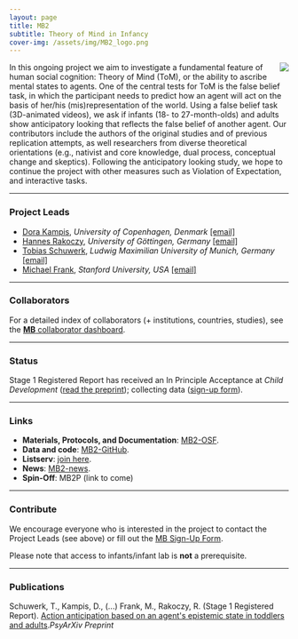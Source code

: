 ```yaml
---
layout: page
title: MB2
subtitle: Theory of Mind in Infancy
cover-img: /assets/img/MB2_logo.png
---
```


<!--
To-do:
- grant from germany?
- check status;
- publications: where the registred report is archived?
- add collaborators map.
-->


<img style="float: right;" src="/assets/img/MB2_design300px.png"> 
In this ongoing project we aim to investigate a fundamental feature of human social cognition: Theory of Mind (ToM), or the ability to ascribe mental states to agents. One of the central tests for ToM is the false belief task, in which the participant needs to predict how an agent will act on the basis of her/his (mis)representation of the world. Using a false belief task (3D-animated videos), we ask if infants (18- to 27-month-olds) and adults show anticipatory looking that reflects the false belief of another agent. Our contributors include the authors of the original studies and of previous replication attempts, as well researchers from diverse theoretical orientations (e.g., nativist and core knowledge, dual process, conceptual change and skeptics). Following the anticipatory looking study, we hope to continue the project with other measures such as Violation of Expectation, and interactive tasks.


***
### Project Leads
* [Dora Kampis](https://psychology.ku.dk/staff/academic_staff/?pure=en%2Fpersons%2Fdora-kampis(94aa17eb-739f-486e-a280-4a76aa4d38a7).html), *University of Copenhagen, Denmark* [[email]](mailto:dk@psy.ku.dk)
* [Hannes Rakoczy](https://www.psych.uni-goettingen.de/en/development/team/rakoczy-hannes), *University of Göttingen, Germany* [[email]](mailto:hrakocz@uni-goettingen.de)
* [Tobias Schuwerk](https://www.psy.lmu.de/epp/personen/wiss_ma/tobias_schuwerk/), *Ludwig Maximilian University of Munich, Germany* [[email]](mailto:Tobias.Schuwerk@psy.lmu.de)
* [Michael Frank](https://web.stanford.edu/~mcfrank/), *Stanford University, USA* [[email]](mcfrank@stanford.edu)


***
### Collaborators
For a detailed index of collaborators (+ institutions, countries, studies), see the [**MB** collaborator dashboard](https://manybabies.shinyapps.io/shiny_mb_map/).

<!-- Flourish
<div class="flourish-embed flourish-map" data-src="visualisation/2520253" data-url="https://flo.uri.sh/visualisation/2520253/embed"><script src="https://public.flourish.studio/resources/embed.js"></script></div>
-->

***
### Status
Stage 1 Registered Report has received an In Principle Acceptance at *Child Development* ([read the preprint](https://psyarxiv.com/x4jbm/)); collecting data ([sign-up form](https://docs.google.com/forms/d/1SnPZh1FrIGA5qMFM1ZSMcuE_qN9DPTCEic2Nt35XNcc/viewform)).


***
### Links
* **Materials, Protocols, and Documentation**: [MB2-OSF](https://osf.io/jmuvd/).
* **Data and code**: [MB2-GitHub](https://github.com/manybabies/mb2-analysis).
* **Listserv**: [join here](https://mailman.stanford.edu/mailman/listinfo/manybabies2).
* **News**: [MB2-news]({{site.baseurl}}/tags/#MB2).
* **Spin-Off**: MB2P (link to come)


***
### Contribute
We encourage everyone who is interested in the project to contact the Project Leads (see above) or fill out the [MB Sign-Up Form]({{site.baseurl}}/get_involved/).

Please note that access to infants/infant lab is **not** a prerequisite.


***
### Publications
Schuwerk, T., Kampis, D., (...) Frank, M., Rakoczy, R. (Stage 1 Registered Report). [Action anticipation based on an agent's epistemic state in toddlers and adults](https://psyarxiv.com/x4jbm/)._PsyArXiv Preprint_

